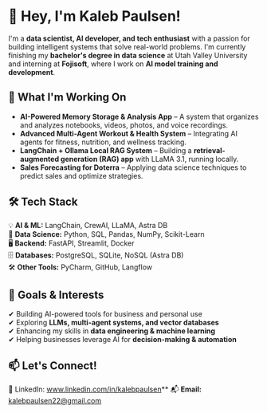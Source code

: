 # 👋 Hey, I'm Kaleb Paulsen!  

I'm a **data scientist, AI developer, and tech enthusiast** with a passion for building intelligent systems that solve real-world problems. I'm currently finishing my **bachelor's degree in data science** at Utah Valley University and interning at **Fojisoft**, where I work on **AI model training and development**.  

## 🚀 What I'm Working On  
- **AI-Powered Memory Storage & Analysis App** – A system that organizes and analyzes notebooks, videos, photos, and voice recordings.  
- **Advanced Multi-Agent Workout & Health System** – Integrating AI agents for fitness, nutrition, and wellness tracking.  
- **LangChain + Ollama Local RAG System** – Building a **retrieval-augmented generation (RAG) app** with LLaMA 3.1, running locally.  
- **Sales Forecasting for Doterra** – Applying data science techniques to predict sales and optimize strategies.  

## 🛠️ Tech Stack  
💡 **AI & ML:** LangChain, CrewAI, LLaMA, Astra DB  
💾 **Data Science:** Python, SQL, Pandas, NumPy, Scikit-Learn  
🖥 **Backend:** FastAPI, Streamlit, Docker  
🗄 **Databases:** PostgreSQL, SQLite, NoSQL (Astra DB)  
🛠 **Other Tools:** PyCharm, GitHub, Langflow  

## 🎯 Goals & Interests  
✔ Building AI-powered tools for business and personal use  
✔ Exploring **LLMs, multi-agent systems, and vector databases**  
✔ Enhancing my skills in **data engineering & machine learning**  
✔ Helping businesses leverage AI for **decision-making & automation**  

## 📫 Let's Connect!  
💼 LinkedIn: www.linkedin.com/in/kalebpaulsen**
📬 **Email:** kalebpaulsen22@gmail.com


